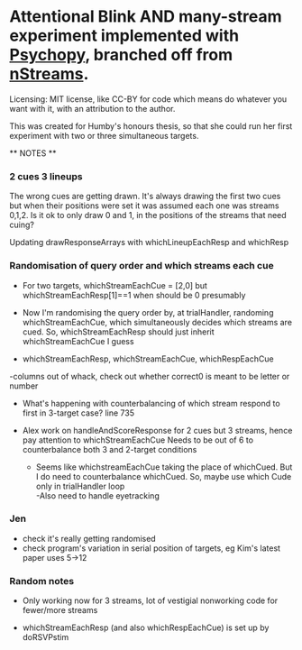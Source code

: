 Attentional Blink AND many-stream experiment implemented with [Psychopy](https://github.com/psychopy/psychopy), branched off from  [nStreams](https://github.com/alexholcombe/nStream).
============================
Licensing: MIT license, like CC-BY for code which means do whatever you want with it, with an attribution to the author.

This was created for Humby's honours thesis, so that she could run her first experiment with two or three simultaneous targets.


** NOTES **


### 2 cues 3 lineups

The wrong cues are getting drawn. It's always drawing the first two cues but when their positions were set it was assumed each one was streams 0,1,2.  Is it ok to only draw 0 and 1, in the positions of the streams that need cuing?

Updating drawResponseArrays with whichLineupEachResp and whichResp

### Randomisation of query order and which streams each cue

- For two targets, whichStreamEachCue = [2,0] but whichStreamEachResp[1]==1 when should be 0 presumably

- Now I'm randomising the query order by, at trialHandler, randoming whichStreamEachCue, which simultaneously decides which streams are cued. So, whichStreamEachResp should just inherit whichStreamEachCue I guess

- whichStreamEachResp, whichStreamEachCue, whichRespEachCue

-columns out of whack, check out whether correct0 is meant to be letter or number

- What's happening with counterbalancing of which stream respond to first in 3-target case? line 735

- Alex work on handleAndScoreResponse for 2 cues but 3 streams, hence pay attention to whichStreamEachCue
Needs to be out of 6 to counterbalance both 3 and 2-target conditions

	- Seems like whichstreamEachCue taking the place of whichCued. But I do need to counterbalance whichCued. So, maybe use which Cude only in trialHandler loop	
-Also need to handle eyetracking


### Jen ###

* check it's really getting randomised
* check program's variation in serial position of targets, eg Kim's latest paper uses 5->12





### Random notes ###

- Only working now for 3 streams, lot of vestigial nonworking code for fewer/more streams

- whichStreamEachResp (and also whichRespEachCue) is set up by doRSVPstim
